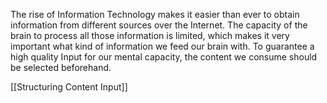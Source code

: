 The rise of Information Technology makes it easier than ever to obtain information from different sources over the Internet. The capacity of the brain to process all those information is limited, which makes it very important what kind of information we feed our brain with. To guarantee a high quality Input for our mental capacity, the content we consume should be selected beforehand.

[[Structuring Content Input]]
